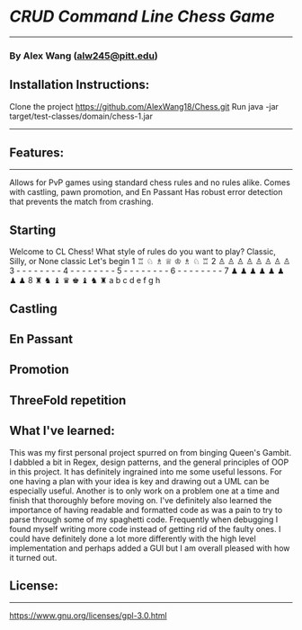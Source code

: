 # *CRUD Command Line Chess Game*
---
### By Alex Wang (alw245@pitt.edu)

## Installation Instructions:
Clone the project https://github.com/AlexWang18/Chess.git
Run java -jar target/test-classes/domain/chess-1.jar

---

## Features:
---
Allows for PvP games using standard chess rules and no rules alike. Comes with castling, pawn promotion, and En Passant
Has robust error detection that prevents the match from crashing.
## Starting
Welcome to CL Chess!
What style of rules do you want to play?
Classic, Silly, or None
classic
Let's begin
1 ♖ ♘ ♗ ♕ ♔ ♗ ♘ ♖
2 ♙ ♙ ♙ ♙ ♙ ♙ ♙ ♙
3  - -  -  -  -  - -  -
4  - -  -  -  -  - -  -
5  - -  -  -  -  - -  -
6  - -  -  -  -  - -  -
7 ♟︎ ♟︎ ♟︎ ♟︎ ♟︎ ♟︎ ♟︎ ♟︎
8 ♜ ♞ ♝ ♛ ♚ ♝ ♞ ♜
  a  b  c  d  e f  g  h

## Castling

## En Passant

## Promotion

## ThreeFold repetition
## What I've learned:
This was my first personal project spurred on from binging Queen's Gambit. I dabbled a bit in Regex, design patterns, and the general principles of OOP in this project. It has definitely ingrained into me some useful lessons. For one having a plan with your idea is key and drawing out a UML can be especially useful. Another is to only work on a problem one at a time and finish that thoroughly before moving on. I've definitely also learned the importance of having readable and formatted code as was a pain to try to parse through some of my spaghetti code. Frequently when debugging I found myself writing more code instead of getting rid of the faulty ones. I could have definitely done a lot more differently with the high level implementation and perhaps added a GUI but I am overall pleased with how it turned out. 

## License:
---
https://www.gnu.org/licenses/gpl-3.0.html
